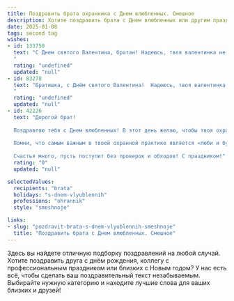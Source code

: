 ```yaml
---
title: Поздравить брата охранника с Днем влюбленных. Смешное
description: Хотите поздравить брата с Днем влюбленных или другим праздником? Наш ИИ создаст незабываемое поздравление, а вы обязательно выделитесь среди других.  
date: 2025-01-08
tags: second tag
wishes:
- id: 133750
  text: "С Днем святого Валентина, братан! Надеюсь, твоя валентинка не потерялась в служебном помещении, а  сердце не заперто на кодовый замок. Желаю, чтобы твоя любовь была крепче бронированного стекла, а романтика — ярче, чем сигналка на твоей машине!  Пусть этот день будет полон приятных сюрпризов, а не только очередных обходов территории!
  "
  rating: "undefined"
  updated: "null"
- id: 83278
  text: "Братишка, с Днём святого Валентина!  Надеюсь, твоя валентинка сегодня не только крепкая, как твой кулак, но и романтичная, как песня под гитару в ночном клубе (шутка, конечно,  ты же охранник, клубы – не твоё место!).  Пусть твой День влюблённых будет полон умиления, а не тревоги, и пусть тебя окружают не только подозрительные личности, но и любящее сердце!
  "
  rating: "undefined"
  updated: "null"
- id: 42226
  text: "Дорогой брат!
  
  Поздравляю тебя с Днем влюбленных! В этот день желаю, чтобы твоя охрана сердца была столь же надежной, как ты охраняешь порядок на службе! Пусть любовь охватывает тебя, как метель в зимнюю ночь — нежно и неожиданно.
  
  Помни, что самым важным в твоей охранной практике является «люби и будь любим!» И не забывай: браслеты влюбленных — это не только для охраны, но и для адреналина!
  
  Счастья много, пусть поступит без проверок и обходов! С праздником!"
  rating: "0"
  updated: "null"

selectedValues:
  recipients: "brata"
  holidays: "s-dnem-vlyublennih"
  professions: "ohrannik"
  style: "smeshnoje"

links:
- slug: "pozdravit-brata-s-dnem-vlyublennih-smeshnoje"
  title: "Поздравить брата с Днем влюбленных. Смешное"
---
```


Здесь вы найдете отличную подборку поздравлений на любой случай. 
Хотите поздравить друга с днём рождения, коллегу с профессиональным праздником или близких с Новым годом? У нас есть всё, чтобы сделать ваш поздравительный текст незабываемым. Выбирайте нужную категорию и находите лучшие слова для ваших близких и друзей!
